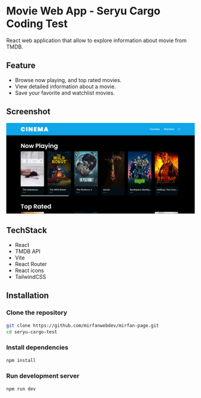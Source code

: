 # Movie Web App - Seryu Cargo Coding Test

React web application that allow to explore information about movie from TMDB.

## Feature

- Browse now playing, and top rated movies.
- View detailed information about a movie.
- Save your favorite and watchlist movies.

## Screenshot

![screenshot](./public/screenshot-tmdb.png)

## TechStack

- React
- TMDB API
- Vite
- React Router
- React icons
- TailwindCSS

## Installation

### Clone the repository

```bash
git clone https://github.com/mirfanwebdev/mirfan-page.git
cd seryu-cargo-test
```

### Install dependencies

```bash
npm install
```

### Run development server

```bash
npm run dev
```
